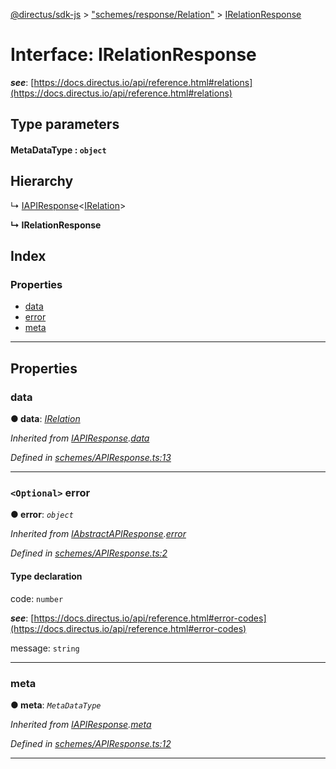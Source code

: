 [@directus/sdk-js](../README.md) > ["schemes/response/Relation"](../modules/_schemes_response_relation_.md) > [IRelationResponse](../interfaces/_schemes_response_relation_.irelationresponse.md)

# Interface: IRelationResponse

*__see__*: [https://docs.directus.io/api/reference.html#relations](https://docs.directus.io/api/reference.html#relations)

## Type parameters
#### MetaDataType :  `object`
## Hierarchy

↳  [IAPIResponse](_schemes_apiresponse_.iapiresponse.md)<[IRelation](_schemes_directus_relation_.irelation.md)>

**↳ IRelationResponse**

## Index

### Properties

* [data](_schemes_response_relation_.irelationresponse.md#data)
* [error](_schemes_response_relation_.irelationresponse.md#error)
* [meta](_schemes_response_relation_.irelationresponse.md#meta)

---

## Properties

<a id="data"></a>

###  data

**● data**: *[IRelation](_schemes_directus_relation_.irelation.md)*

*Inherited from [IAPIResponse](_schemes_apiresponse_.iapiresponse.md).[data](_schemes_apiresponse_.iapiresponse.md#data)*

*Defined in [schemes/APIResponse.ts:13](https://github.com/janbiasi/sdk-js/blob/a08c70e/src/schemes/APIResponse.ts#L13)*

___
<a id="error"></a>

### `<Optional>` error

**● error**: *`object`*

*Inherited from [IAbstractAPIResponse](_schemes_apiresponse_.iabstractapiresponse.md).[error](_schemes_apiresponse_.iabstractapiresponse.md#error)*

*Defined in [schemes/APIResponse.ts:2](https://github.com/janbiasi/sdk-js/blob/a08c70e/src/schemes/APIResponse.ts#L2)*

#### Type declaration

 code: `number`

*__see__*: [https://docs.directus.io/api/reference.html#error-codes](https://docs.directus.io/api/reference.html#error-codes)

 message: `string`

___
<a id="meta"></a>

###  meta

**● meta**: *`MetaDataType`*

*Inherited from [IAPIResponse](_schemes_apiresponse_.iapiresponse.md).[meta](_schemes_apiresponse_.iapiresponse.md#meta)*

*Defined in [schemes/APIResponse.ts:12](https://github.com/janbiasi/sdk-js/blob/a08c70e/src/schemes/APIResponse.ts#L12)*

___

